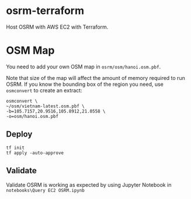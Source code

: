 # osrm-terraform

Host OSRM with AWS EC2 with Terraform.

# OSM Map

You need to add your own OSM map in `osrm/osm/hanoi.osm.pbf`.

Note that size of the map will affect the amount of memory required to run OSRM. If you know the bounding box of the region you need, use `osmconvert` to create an extract:

```
osmconvert \
~/osm/vietnam-latest.osm.pbf \
-b=105.7157,20.9516,105.8912,21.0558 \
-o=osm/hanoi.osm.pbf
```

## Deploy

```
tf init
tf apply -auto-approve
```

## Validate

Validate OSRM is working as expected by using Jupyter Notebook in `notebooks\Query EC2 OSRM.ipynb`